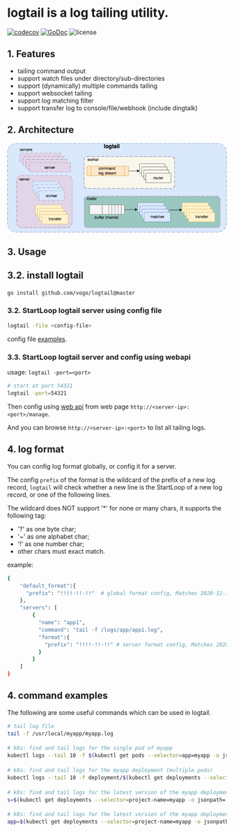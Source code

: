 # logtail is a log tailing utility.

[![codecov](https://codecov.io/gh/vogo/logtail/branch/master/graph/badge.svg)](https://codecov.io/gh/vogo/logtail)
[![GoDoc](https://godoc.org/github.com/vogo/logtail?status.svg)](https://godoc.org/github.com/vogo/logtail)
![license](https://img.shields.io/badge/license-Apache--2.0-green.svg)

## 1. Features
- tailing command output
- support watch files under directory/sub-directories
- support (dynamically) multiple commands tailing
- support websocket tailing
- support log matching filter
- support transfer log to console/file/webhook (include dingtalk)

## 2. Architecture

![](https://github.com/vogo/vogo.github.io/raw/master/logtail/logtail-architecture-v2.png)

## 3. Usage

## 3.2. install logtail

`go install github.com/vogo/logtail@master`

### 3.2. StartLoop logtail server using config file

```bash
logtail -file <config-file>
```

config file [examples](examples/README.md).

### 3.3. StartLoop logtail server and config using webapi

usage: `logtail -port=<port>`
```bash
# start at port 54321
logtail -port=54321
```
Then config using [web api](webapi/README.md) from web page `http://<server-ip>:<port>/manage`.

And you can browse `http://<server-ip>:<port>` to list all tailing logs.

## 4. log format

You can config log format globally, or config it for a server.

The config `prefix` of the format is the wildcard of the prefix of a new log record,
`logtail` will check whether a new line is the StartLoop of a new log record, or one of the following lines.

The wildcard does NOT support '*' for none or many chars, it supports the following tag:
- '?' as one byte char;
- '~' as one alphabet char;
- '!' as one number char;
- other chars must exact match.

example:
```bash
{
    "default_format":{
      "prefix": "!!!!-!!-!!"  # global format config, Matches 2020-12-12
    },
    "servers": [
        {
          "name": "app1",
          "command": "tail -f /logs/app/app1.log",
          "format":{
            "prefix": "!!!!-!!-!!" # server format config, Matches 2020-12-12
          }
        }
    ]
}
```

## 4. command examples

The following are some useful commands which can be used in logtail.

```bash
# tail log file
tail -f /usr/local/myapp/myapp.log

# k8s: find and tail logs for the single pod of myapp
kubectl logs --tail 10 -f $(kubectl get pods --selector=app=myapp -o jsonpath='{.items[*].metadata.name}')

# k8s: find and tail logs for the myapp deployment (multiple pods)
kubectl logs --tail 10 -f deployment/$(kubectl get deployments --selector=project-name=myapp -o jsonpath='{.items[*].metadata.name}')

# k8s: find and tail logs for the latest version of the myapp deployment (single pod)
s=$(kubectl get deployments --selector=project-name=myapp -o jsonpath='{.items[*].metadata.name}');s=${s##* };kubectl logs --tail 10 -f deployment/$s

# k8s: find and tail logs for the latest version of the myapp deployment (multiple pods)
app=$(kubectl get deployments --selector=project-name=myapp -o jsonpath='{.items[*].metadata.name}');app=${app##* };pods=$(kubectl get pods --selector=app=$app -o jsonpath='{.items[*].metadata.name}');cmd='';for pod in $pods; do cmd=$cmd'kubectl logs --tail 2 -f pod/'$pod$'\n'; done;cmd=${cmd::-1}; echo "$cmd"
```